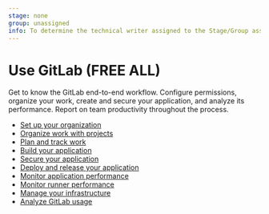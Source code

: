 ```yaml
---
stage: none
group: unassigned
info: To determine the technical writer assigned to the Stage/Group associated with this page, see https://handbook.gitlab.com/handbook/product/ux/technical-writing/#assignments
---
```


# Use GitLab **(FREE ALL)**

Get to know the GitLab end-to-end workflow. Configure permissions,
organize your work, create and secure your application, and analyze its performance. Report on team productivity throughout the process.

- [Set up your organization](../topics/set_up_organization.md)
- [Organize work with projects](../user/project/organize_work_with_projects.md)
- [Plan and track work](../topics/plan_and_track.md)
- [Build your application](../topics/build_your_application.md)
- [Secure your application](../user/application_security/secure_your_application.md)
- [Deploy and release your application](../topics/release_your_application.md)
- [Monitor application performance](../operations/index.md)
- [Monitor runner performance](https://docs.gitlab.com/runner/monitoring/index.html)
- [Manage your infrastructure](../user/infrastructure/index.md)
- [Analyze GitLab usage](../user/analytics/index.md)
